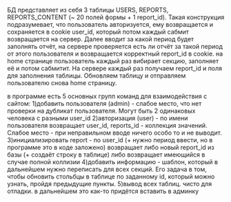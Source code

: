 БД представляет из себя 3 таблицы USERS, REPORTS, REPORTS_CONTENT (~ 20 полей формы + 1 report_id). Такая конструкция подразумевает,
что пользователь авторизуется, ему возвращается и сохраняется в cookie user_id, который потом каждый сабмит возвращается на сервер. 
Далее  вводит за какой период будет заполнять отчёт, на сервере проверяется есть ли отчёт за такой период от этого пользователя и
возвращается корректный report_id в cookie. на home странице пользователь каждый раз вибирает секцию, заполняет её и потом сабмитит. 
На сервере каждый раз получаем report_id и поля для заполнения таблицы. Обновляем таблицу и отправляем пользователю снова home страницу.

в программе есть 5 основных групп команд для взаимодействия с сайтом: 
1)добавить пользователя (admin) - слабое место, что нет проверки на дубликат пользователя. Могут быть 
2 одинаковых человека с разными user_id
2)авторизация (user) - по имени пользователя возвращает user_id, reports_id - коллекция значений. Слабое
место - при неправильном вводе ничего особо то и не выводит.
3)инициализировать report - по user_id (+ нужно период ввести, но в программе это в коде заложено) 
возвращает либо новый report_id из базы (+ создаёт строку в таблице) либо возвращает имеющийся в случае полной коллизии
4)добавить информацию - шаблон, который в дальнейшем нужно переписать для всех секций. Его задача в том, чтобы обновить 
стольбцы в таблице по заданному id, который можно узнать, пройдя предыдущие пункты.
5)вывод всех таблиц. чисто для отладки. в дальнейшем это как-то придётся вставить в админку
